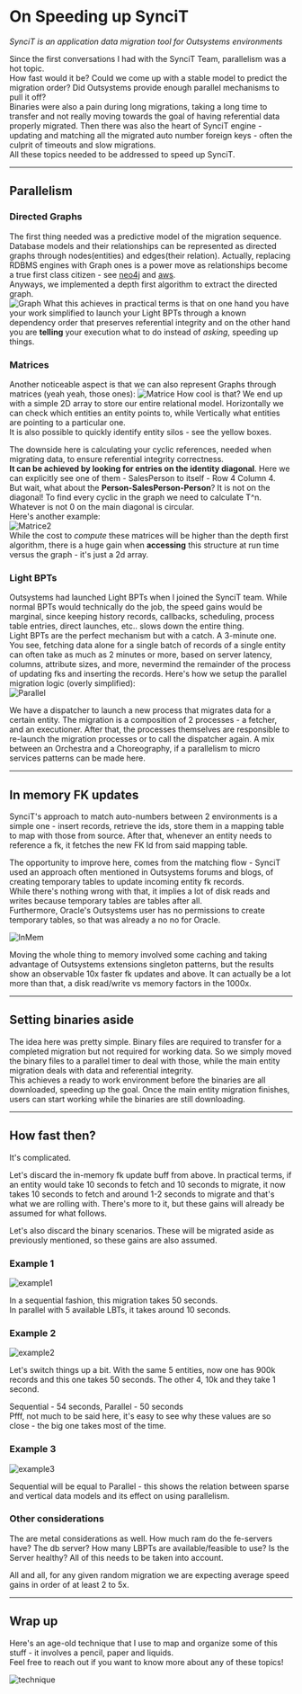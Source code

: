 # On Speeding up SynciT

*SynciT is an application data migration tool for Outsystems environments*  

Since the first conversations I had with the SynciT Team, parallelism was a hot topic.  
How fast would it be?  Could we come up with a stable model to predict the migration order? Did Outsystems provide enough parallel mechanisms to pull it off?  
Binaries were also a pain during long migrations, taking a long time to transfer and not really moving towards the goal of having referential data properly migrated.
Then there was also the heart of SynciT engine - updating and matching all the migrated auto number foreign keys - often the culprit of timeouts and slow migrations.  
All these topics needed to be addressed to speed up SynciT.

-----

## Parallelism

### Directed Graphs

The first thing needed was a predictive model of the migration sequence. Database models and their relationships can be represented as directed graphs through nodes(entities) and edges(their relation). Actually, replacing RDBMS engines with Graph ones is a power move as relationships become a true first class citizen - see [neo4j](https://neo4j.com/developer/graph-database/) and [aws](https://aws.amazon.com/nosql/graph/).  
Anyways, we implemented a depth first algorithm to extract the directed graph.  
![Graph](../images/SynciTSpeedingUp/Graph.png)
What this achieves in practical terms is that on one hand you have your work simplified to launch your Light BPTs through a known dependency order that preserves referential integrity and on the other hand you are **telling** your execution what to do instead of *asking*, speeding up things.

### Matrices  

Another noticeable aspect is that we can also represent Graphs through matrices (yeah yeah, those ones):
![Matrice](../images/SynciTSpeedingUp/Matrice.jpg)
How cool is that? We end up with a simple 2D array to store our entire relational model. Horizontally we can check which entities an entity points to, while Vertically what entities are pointing to a particular one.  
It is also possible to quickly identify entity silos - see the yellow boxes.  

The downside here is calculating your cyclic references, needed when migrating data, to ensure referential integrity  correctness.  
**It can be achieved by looking for entries on the identity diagonal**. Here we can explicitly see one of them - SalesPerson to itself - Row 4 Column 4.  
But wait, what about the **Person-SalesPerson-Person**? It is not on the diagonal! To find every cyclic in the graph we need to calculate T^n. Whatever is not 0 on the main diagonal is circular.  
Here's another example:  
![Matrice2](../images/SynciTSpeedingUp/Matrice2.png)  
While the cost to *compute* these matrices will be higher than the depth first algorithm, there is a huge gain when **accessing** this structure at run time versus the graph - it's just a 2d array.

### Light BPTs

Outsystems had launched Light BPTs when I joined the SynciT team. While normal BPTs would technically do the job, the speed gains would be marginal, since keeping history records, callbacks, scheduling, process table entries, direct launches, etc.. slows down the entire thing.  
Light BPTs are the perfect mechanism but with a catch. A 3-minute one. You see, fetching data alone for a single batch of records of a single entity can often take as much as 2 minutes or more, based on server latency, columns, attribute sizes, and more, nevermind the remainder of the process of updating fks and inserting the records.
Here's how we setup the parallel migration logic (overly simplified):  
![Parallel](../images/SynciTSpeedingUp/Parallel.png)

We have a dispatcher to launch a new process that migrates data for a certain entity. The migration is a composition of 2 processes - a fetcher, and an executioner.
After that, the processes themselves are responsible to re-launch the migration processes or to call the dispatcher again. A mix between an Orchestra and a Choreography, if a parallelism to micro services patterns can be made here.

-----

## In memory FK updates

SynciT's approach to match auto-numbers between 2 environments is a simple one - insert records, retrieve the ids, store them in a mapping table to map with those from source.
After that, whenever an entity needs to reference a fk, it fetches the new FK Id from said mapping table.

The opportunity to improve here, comes from the matching flow - SynciT used an approach often mentioned in Outsystems forums and blogs, of creating temporary tables to update incoming entity fk records.  
While there's nothing wrong with that, it implies a lot of disk reads and writes because temporary tables are tables after all.  
Furthermore, Oracle's Outsystems user has no permissions to create temporary tables, so that was already a no no for Oracle.  

![InMem](../images/SynciTSpeedingUp/InMem.jpg)

Moving the whole thing to memory involved some caching and taking advantage of Outsystems extensions singleton patterns, but the results show an observable 10x faster fk updates and above. It can actually be a lot more than that, a disk read/write vs memory factors in the 1000x.

-----

## Setting binaries aside

The idea here was pretty simple. Binary files are required to transfer for a completed migration but not required for working data. So we simply moved the binary files to a parallel timer to deal with those, while the main entity migration deals with data and referential integrity.  
This achieves a ready to work environment before the binaries are all downloaded, speeding up the goal. Once the main entity migration finishes, users can start working while the binaries are still downloading.

-----

## How fast then?  

It's complicated.  

Let's discard the in-memory fk update buff from above. In practical terms, if an entity would take 10 seconds to fetch and 10 seconds to migrate, it now takes 10 seconds to fetch and around 1-2 seconds to migrate and that's what we are rolling with. There's more to it, but these gains will already be assumed for what follows.

Let's also discard the binary scenarios. These will be migrated aside as previously mentioned, so these gains are also assumed.

### Example 1

![example1](../images/SynciTSpeedingUp/ex1.png)  

In a sequential fashion, this migration takes 50 seconds.  
In parallel with 5 available LBTs, it takes around 10 seconds.  

### Example 2

![example2](../images/SynciTSpeedingUp/ex2.png)  

Let's switch things up a bit. With the same 5 entities, now one has 900k records and this one takes 50 seconds. The other 4, 10k and they take 1 second.

Sequential - 54 seconds, Parallel - 50 seconds  
Pfff, not much to be said here, it's easy to see why these values are so close - the big one takes most of the time.

### Example 3

![example3](../images/SynciTSpeedingUp/ex3.png)  

Sequential will be equal to Parallel - this shows the relation between sparse and vertical data models and its effect on using parallelism.

### Other considerations  

The are metal considerations as well. How much ram do the fe-servers have? The db server? How many LBPTs are available/feasible to use? Is the Server healthy? All of this needs to be taken into account.  

All and all, for any given random migration we are expecting average speed gains in order of at least 2 to 5x.

-----

## Wrap up  

Here's an age-old technique that I use to map and organize some of this stuff - it involves a pencil, paper and liquids.  
Feel free to reach out if you want to know more about any of these topics!
  
![technique](../images/SynciTSpeedingUp/technique.jpg)
